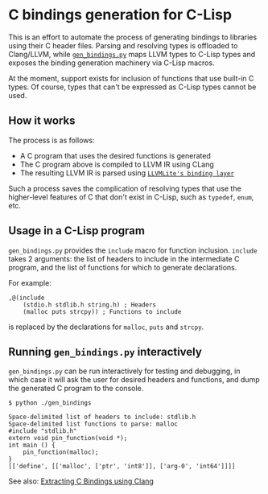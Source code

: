 # C bindings generation for C-Lisp

This is an effort to automate the process of generating bindings to libraries
using their C header files. Parsing and resolving types is offloaded to
Clang/LLVM, while [`gen_bindings.py`](./gen_bindings.py) maps LLVM types to C-Lisp
types and exposes the binding generation machinery via C-Lisp macros.

At the moment, support exists for inclusion of functions that use built-in
C types. Of course, types that can't be expressed as C-Lisp types cannot be used.

## How it works
The process is as follows:
* A C program that uses the desired functions is generated
* The C program above is compiled to LLVM IR using CLang
* The resulting LLVM IR is parsed using [`LLVMLite's binding layer`](https://llvmlite.readthedocs.io/en/latest/user-guide/binding/index.html)

Such a process saves the complication of resolving types that use the higher-level
features of C that don't exist in C-Lisp, such as `typedef`, `enum`, etc.

## Usage in a C-Lisp program
`gen_bindings.py` provides the `include` macro for function inclusion. `include` takes
2 arguments: the list of headers to include in the intermediate C program, and the list
of functions for which to generate declarations.

For example:

```
,@(include
    (stdio.h stdlib.h string.h) ; Headers
    (malloc puts strcpy)) ; Functions to include
```

is replaced by the declarations for `malloc`, `puts` and `strcpy`.


## Running `gen_bindings.py` interactively
`gen_bindings.py` can be run interactively for testing and debugging, in which case it will ask
the user for desired headers and functions, and dump the generated C program to the console.

```
$ python ./gen_bindings
```

```
Space-delimited list of headers to include: stdlib.h
Space-delimited list functions to parse: malloc
#include "stdlib.h"
extern void pin_function(void *);
int main () {
    pin_function(malloc);
}
[['define', [['malloc', ['ptr', 'int8']], ['arg-0', 'int64']]]]

```

See also: [Extracting C Bindings using Clang](https://outline.von-neumann.ai/s/030e5531-946b-4caa-9d5c-3dd78e76756c)
